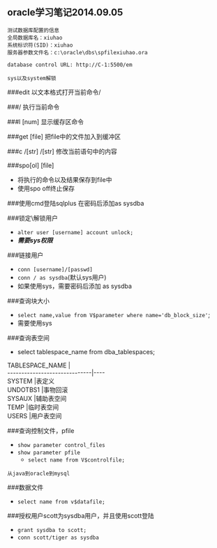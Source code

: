 oracle学习笔记2014.09.05
----------


```
测试数据库配置的信息
全局数据库名：xiuhao
系统标识符(SID)：xiuhao
服务器参数文件名：c:\oracle\dbs\spfilexiuhao.ora

database control URL: http://C-1:5500/em

sys以及system解锁

```


###edit
以文本格式打开当前命令/

###/
执行当前命令

###l [num]
显示缓存区命令

###get [file]
把file中的文件加入到缓冲区

###c /[str] /[str]
修改当前语句中的内容

###spo[ol] [file]
- 将执行的命令以及结果保存到file中
- 使用spo off终止保存

###使用cmd登陆sqlplus
在密码后添加as sysdba

###锁定\解锁用户
- `alter user [username] account unlock;`
- ***需要sys权限***

###链接用户
- `conn [username]/[passwd]`
- `conn / as sysdba`(默认sys用户)
- 如果使用sys，需要密码后添加 as sysdba

###查询块大小
- `select name,value from V$parameter where name='db_block_size'`;
- 需要使用sys

###查询表空间
- select  tablespace_name from dba_tablespaces;

TABLESPACE_NAME               |                                                  
------------------------------|----                                                  
SYSTEM                        |表定义                                                   
UNDOTBS1                      |事物回滚                                                   
SYSAUX                        |辅助表空间                                                   
TEMP                          |临时表空间                                                   
USERS                         |用户表空间                                              


###查询控制文件，pfile
- `show parameter control_files`
- `show parameter pfile`
	- `select name from V$controlfile;`

`从java到oracle到mysql`

###数据文件
- `select name from v$datafile;`

###授权用户scott为sysdba用户，并且使用scott登陆
- `grant sysdba to scott;`
- `conn scott/tiger as sysdba`
